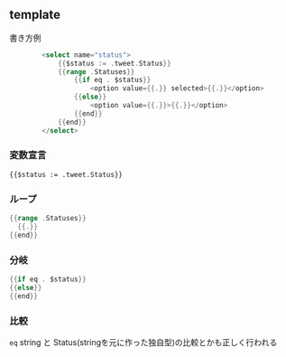 ## template

書き方例

```.go
        <select name="status">
            {{$status := .tweet.Status}}
            {{range .Statuses}}
                {{if eq . $status}}
                    <option value={{.}} selected>{{.}}</option>
                {{else}}
                    <option value={{.}}>{{.}}</option>
                {{end}}
            {{end}}
        </select>
```

### 変数宣言

```
{{$status := .tweet.Status}}
```

### ループ

```.go
{{range .Statuses}}
  {{.}}
{{end}}
```

### 分岐

```.go
{{if eq . $status}}
{{else}}
{{end}}
```

### 比較

`eq`
string と Status(stringを元に作った独自型)の比較とかも正しく行われる
